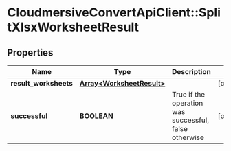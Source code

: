 # CloudmersiveConvertApiClient::SplitXlsxWorksheetResult

## Properties
Name | Type | Description | Notes
------------ | ------------- | ------------- | -------------
**result_worksheets** | [**Array&lt;WorksheetResult&gt;**](WorksheetResult.md) |  | [optional] 
**successful** | **BOOLEAN** | True if the operation was successful, false otherwise | [optional] 


